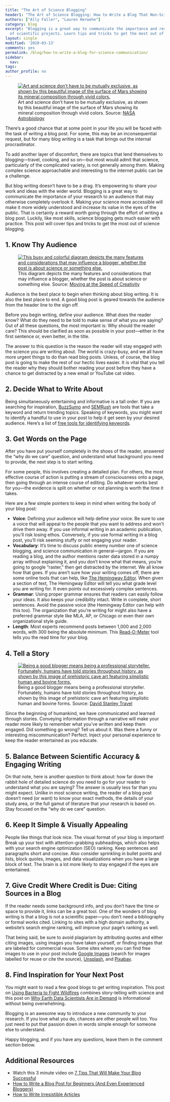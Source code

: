 ```yaml
---
title: "The Art of Science Blogging"
header1: "The Art of Science Blogging: How to Write a Blog That Non-Scientists Will Read"
authors: ["Ally Faller", "Lauren Herwehe"]
category: blog
excerpt: "Blogging is a great way to communicate the importance and results
  of scientific projects. Learn tips and tricks to get the most out of science blogging."
layout: single
modified: '2020-03-13'
comments: yes
permalink: /blog/how-to-write-a-blog-for-science-communication/
sidebar:
  nav:
tags:
author_profile: no
---
```





<figure>
  <a href="{{ site.url }}/images/blog/2019-07-23-art-of-science-blog/art-of-science-blog-nasa-image.jpg">
    <img src="{{ site.url }}/images/blog/2019-07-23-art-of-science-blog/art-of-science-blog-nasa-image.jpg" alt="Art and science don’t have to be mutually exclusive, as shown by this beautiful image of the surface of Mars showing its mineral composition through vivid colors.">
  </a>
  <figcaption>Art and science don’t have to be mutually exclusive, as shown by this beautiful image of the surface of Mars showing its mineral composition through vivid colors. Source: <a href="https://astrobiology.nasa.gov/missions/mars-odyssey/" target="_blank">NASA Astrobiology</a>
  </figcaption>
</figure>

There’s a good chance that at some point in your life you will be faced with the task of writing a blog post. For some, this may be an inconsequential request, but for many blog writing is a task that brings out the internal procrastinator.

To add another layer of discomfort, there are topics that lend themselves to blogging—travel, cooking, and so on—but most would admit that science, particularly of the complicated variety, is not generally among them. Making complex science approachable and interesting to the internet public can be a challenge.

But blog writing doesn’t have to be a drag. It’s empowering to share your work and ideas with the wider world. Blogging is a great way to communicate the importance of your research to an audience that may otherwise completely overlook it. Making your science more accessible will make it more widely understood and increase its value in the eyes of the public. That is certainly a reward worth going through the effort of writing a blog post. Luckily, like most skills, science blogging gets much easier with practice. This post will cover tips and tricks to get the most out of science blogging.

## 1. Know Thy Audience

<figure>
  <a href="{{ site.url }}/images/blog/2019-07-23-art-of-science-blog/art-of-science-blog-infographic.jpg">
    <img src="{{ site.url }}/images/blog/2019-07-23-art-of-science-blog/art-of-science-blog-infographic.jpg" alt="This busy and colorful diagram depicts the many features and considerations that may influence a blogger, whether the post is about science or something else.">
  </a>
  <figcaption>This diagram depicts the many features and considerations that may influence a blogger, whether the post is about science or something else. Source: <a href="http://www.speedofcreativity.org/2013/12/18/great-posts-on-interactive-writing-blogging/" target="_blank">Moving at the Speed of Creativity</a>
  </figcaption>
</figure>

Audience is the best place to begin when thinking about blog writing. It is also the best place to end. A good blog post is geared towards the audience from the header line to the sign off.

Before you begin writing, define your audience. What does the reader know? What do they need to be told to make sense of what you are saying? Out of all these questions, the most important is: Why should the reader care? This should be clarified as soon as possible in your post—either in the first sentence or, even better, in the title.

The answer to this question is the reason the reader will stay engaged with the science you are writing about. The world is crazy-busy, and we all have more urgent things to do than read blog posts. Unless, of course, the blog post is going to make the rest of our hectic lives easier. It is vital that you tell the reader why they should bother reading your post before they have a chance to get distracted by a new email or YouTube cat video.

## 2. Decide What to Write About

Being simultaneously entertaining and informative is a tall order. If you are searching for inspiration,  <a href="https://buzzsumo.com/" target="_blank">BuzzSumo</a> and <a href="https://www.semrush.com/" target="_blank">SEMRush</a> are tools that take a keyword and return trending topics. Speaking of keywords, you might want to identify a handful to use in your post to help it get seen by your desired audience. Here’s a list of <a href="https://ahrefs.com/blog/free-keyword-research-tools/" target="_blank">free tools for identifying keywords</a>.

## 3. Get Words on the Page

After you have put yourself completely in the shoes of the reader, answered the “why do we care” question, and understand what background you need to provide, the next step is to start writing.

For some people, this involves creating a detailed plan. For others, the most effective course of action is putting a stream of consciousness onto a page, then going through an intense course of editing. Do whatever works best for you—the evidence is split on whether or not planning is worth the time it takes.  

Here are a few simple pointers to keep in mind when writing the body of your blog post:
* **Voice**: Defining your audience will help define your voice. Be sure to use a voice that will appeal to the people that you want to address and won’t drive them away. If you use informal writing in an academic publication, you’ll risk losing ethos. Conversely, if you use formal writing in a blog post, you’ll risk seeming stuffy or not engaging your reader.
* **Vocabulary**: It’s time to discuss public enemy number one of science blogging, and science communication in general—jargon. If you are reading a blog, and the author mentions raster data stored in a numpy array without explaining it, and you don’t know what that means,  you’re going to google “raster,” then get distracted by the internet. We all know how that goes. If you aren’t sure how your writing comes off,  there are some online tools that can help, like <a href="http://www.hemingwayapp.com/" target="_blank">The Hemingway Editor</a>. When given a section of text, The Hemingway Editor will tell you what grade level you are writing for. It even points out excessively complex sentences.
* **Grammar**: Using proper grammar ensures that readers can easily follow your ideas. It also keeps your credibility intact. Write in complete, short sentences. Avoid the passive voice (the Hemingway Editor can help with this too). The organization that you’re writing for might also have a preferred grammar style like MLA, AP, or Chicago or even their own organizational style guide.
* **Length**: Most experts recommend posts between 1,000 and 2,000 words, with 300 being the absolute minimum. This <a href="http://niram.org/read/" target="_blank">Read-O-Meter</a> tool tells you the read time for your blog.

## 4. Tell a Story

<figure>
  <a href="{{ site.url }}/images/blog/2019-07-23-art-of-science-blog/art-of-science-blog-cave-art.jpg">
    <img src="{{ site.url }}/images/blog/2019-07-23-art-of-science-blog/art-of-science-blog-cave-art.jpg" alt="Being a good blogger means being a professional storyteller. Fortunately, humans have told stories throughout history, as shown by this image of prehistoric cave art featuring simplistic human and bovine forms.">
  </a>
  <figcaption>Being a good blogger means being a professional storyteller. Fortunately, humans have told stories throughout history, as shown by this image of prehistoric cave art featuring simplistic human and bovine forms. Source: <a href="https://www.flickr.com/photos/davidstanleytravel/24219407646/" target="_blank">David Stanley Travel</a>
  </figcaption>
</figure>

Since the beginning of humankind, we have communicated and learned through stories. Conveying information through a narrative will make your reader more likely to remember what you’ve written and keep them engaged. Did something go wrong? Tell us about it. Was there a funny or interesting miscommunication? Perfect. Inject your personal experience to keep the reader entertained as you educate.

## 5. Balance Between Scientific Accuracy & Engaging Writing

On that note, here is another question to think about: how far down the rabbit hole of detailed science do you need to go for your reader to understand what you are saying? The answer is usually less far than you might expect. Unlike in most science writing, the reader of a blog post doesn’t need (or want) to know your exact methods, the details of your study area, or the full gamut of literature that your research is based on. Stay focused on the “why do we care” question.

## 6. Keep It Simple & Visually Appealing

People like things that look nice. The visual format of your blog is important! Break up your text with attention-grabbing subheadings, which also helps with your search engine optimization (SEO) ranking. Keep sentences and paragraphs short and concise. Also consider sprinkling in bullet points and lists, block quotes, images, and data visualizations when you have a large block of text. The brain is a lot more likely to stay engaged if the eyes are entertained.

## 7. Give Credit Where Credit is Due: Citing Sources in a Blog

If the reader needs some background info, and you don’t have the time or space to provide it, links can be a great tool. One of the wonders of blog writing is that a blog is not a scientific paper—you don’t need a bibliography or formal works cited. Linking to sites with a high domain authority, a website’s search engine ranking, will improve your page’s ranking as well.

That being said, be sure to avoid plagiarism by attributing quotes and either citing images, using images you have taken yourself, or finding images that are labeled for commercial reuse. Some sites where you can find free images to use in your post include <a href="https://www.google.com/imghp?hl=en" target="_blank">Google Images</a> (search for images labelled for reuse or cite the source), <a href="https://unsplash.com/" target="_blank">Unsplash</a>, and <a href="https://pixabay.com/" target="_blank">Pixabay</a>.

## 8. Find Inspiration for Your Next Post

You might want to read a few good blogs to get writing inspiration. This post on <a href="https://www.colorado.edu/earthlab/2019/01/14/using-bacteria-fight-wildfire" target="_blank">Using Bacteria to Fight Wildfires</a> combines story-telling with science and this post on <a href="https://www.earthdatascience.org/blog/earth-data-scientist-demand/" target="_blank">Why Earth Data Scientists Are in Demand</a> is informational without being overwhelming.

Blogging is an awesome way to introduce a new community to your research. If you love what you do, chances are other people will too. You just need to put that passion down in words simple enough for someone else to understand.

Happy blogging, and if you have any questions, leave them in the comment section below.

<div class="notice--info" markdown="1">

## Additional Resources

* Watch this 3 minute video on <a href="https://www.youtube.com/watch?v=wDuL4N1Gi5g" target="_blank">7 Tips That Will Make Your Blog Successful</a>
* <a href="https://norakramerdesigns.com/how-to-write-a-blog-post-for-beginners-and-even-experienced-bloggers/" target="_blank">How to Write a Blog Post for Beginners (And Even Experienced Bloggers)</a>
* <a href="https://courses.startupcamp.com/how-to-write-irresistible-articles-that-suck-people-into-your-brand/" target="_blank">How to Write Irresistible Articles </a>

</div>
